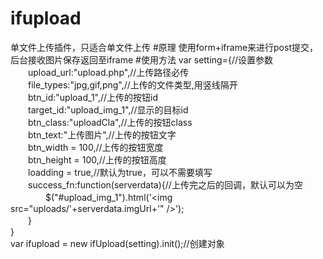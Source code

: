 # ifupload
单文件上传插件，只适合单文件上传
#原理
使用form+iframe来进行post提交，后台接收图片保存返回至iframe
#使用方法
var setting={//设置参数<br>
　　upload_url:"upload.php",//上传路径必传<br>
　　file_types:"jpg,gif,png",//上传的文件类型,用竖线隔开<br>
　　btn_id:"upload_1",//上传的按钮id<br>
　　target_id:"upload_img_1",//显示的目标id<br>
　　btn_class:"uploadCla",//上传的按钮class<br>
　　btn_text:"上传图片",//上传的按钮文字<br>
　　btn_width = 100,//上传的按钮宽度<br>
　　btn_height = 100,//上传的按钮高度<br>
　　loadding = true,//默认为true，可以不需要填写<br>
　　success_fn:function(serverdata){//上传完之后的回调，默认可以为空<br>
　　　　$("#upload_img_1").html('&lt;img src="uploads/'+serverdata.imgUrl+'" /&gt;');<br>
　　}<br>
}<br>
var ifupload = new ifUpload(setting).init();//创建对象<br>
